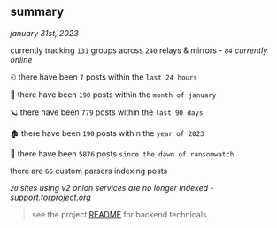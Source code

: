 
## summary
_january 31st, 2023_

currently tracking `131` groups across `240` relays & mirrors - _`84` currently online_

⏲ there have been `7` posts within the `last 24 hours`

🦈 there have been `190` posts within the `month of january`

🪐 there have been `779` posts within the `last 90 days`

🏚 there have been `190` posts within the `year of 2023`

🦕 there have been `5876` posts `since the dawn of ransomwatch`

there are `66` custom parsers indexing posts

_`20` sites using v2 onion services are no longer indexed - [support.torproject.org](https://support.torproject.org/onionservices/v2-deprecation/)_

> see the project [README](https://github.com/joshhighet/ransomwatch#ransomwatch--) for backend technicals
